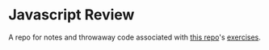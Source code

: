 # Javascript Review

A repo for notes and throwaway code associated with [this repo](https://github.com/nashville-software-school/node-milestones/tree/master/02-db-driven-applications)'s [exercises](exercises).